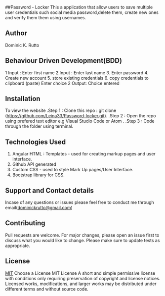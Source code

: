 ##Password - Locker
This a application that allow users to save multiple user credentials such social media password,delete them, create new ones and verify them them using usernames.
## Author
Dominic K. Rutto

## Behaviour Driven Development(BDD)
1 Input : Enter first name
2.Input : Enter last name
3. Enter password
4. Create new account
5. store existing credentials
6. copy credentials to clipboard (paste)
  Enter choice
2 Output: Choice entered

## Installation
To view the website
.Step 1 : Clone this repo : git clone (https://github.com/Leina33/Password-locker.git).
.Step 2 : Open the repo using prefered text editor e.g Visual Studio Code or Atom .
.Step 3 : Code through the folder using terminal.

## Technologies Used

1. Angular HTML : Templates - used for creating markup pages and user interface.
3. Github API generated
4. Custom CSS - used to style Mark Up pages/User Interface.
5. Bootstrap library for CSS.



## Support and Contact details
Incase of any questions or issues please feel free to conduct me through email(dominickrutto@gmail.com)

## Contributing
Pull requests are welcome. For major changes, please open an issue first to discuss what you would like to change. Please make sure to update tests as appropriate.


## License
[MIT](https://choosealicense.com/licenses/mit/)
Choose a License
MIT License
A short and simple permissive license with conditions only requiring preservation of copyright and license notices. Licensed works, modifications, and larger works may be distributed under different terms and without source code.